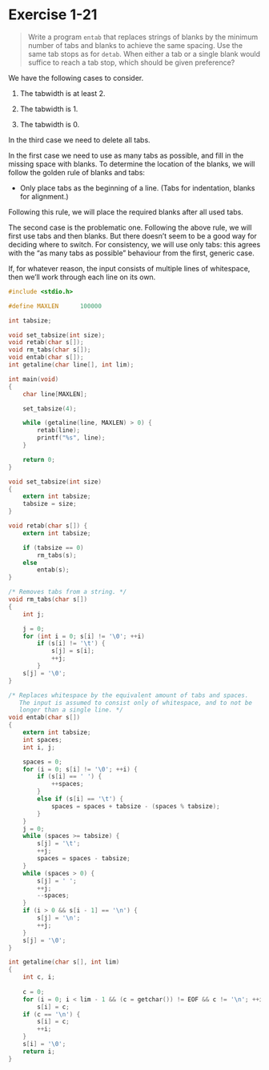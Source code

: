 # Exercise 1-21

> Write a program `entab` that replaces strings of blanks by the minimum number of tabs and blanks to achieve the same spacing.
> Use the same tab stops as for `detab`.
> When either a tab or a single blank would suffice to reach a tab stop, which should be given preference?

We have the following cases to consider.

1. The tabwidth is at least 2.

2. The tabwidth is 1.

3. The tabwidth is 0.

In the third case we need to delete all tabs.

In the first case we need to use as many tabs as possible, and fill in the missing space with blanks.
To determine the location of the blanks, we will follow the golden rule of blanks and tabs:

- Only place tabs as the beginning of a line.
  (Tabs for indentation, blanks for alignment.)

Following this rule, we will place the required blanks after all used tabs.

The second case is the problematic one.
Following the above rule, we will first use tabs and then blanks.
But there doesn’t seem to be a good way for deciding where to switch.
For consistency, we will use only tabs:
this agrees with the “as many tabs as possible” behaviour from the first, generic case.

If, for whatever reason, the input consists of multiple lines of whitespace, then we’ll work through each line on its own.

```c
#include <stdio.h>

#define MAXLEN      100000

int tabsize;

void set_tabsize(int size);
void retab(char s[]);
void rm_tabs(char s[]);
void entab(char s[]);
int getaline(char line[], int lim);

int main(void)
{
	char line[MAXLEN];

	set_tabsize(4);

	while (getaline(line, MAXLEN) > 0) {
		retab(line);
		printf("%s", line);
	}

	return 0;
}

void set_tabsize(int size)
{
	extern int tabsize;
	tabsize = size;
}

void retab(char s[]) {
	extern int tabsize;

	if (tabsize == 0)
		rm_tabs(s);
	else
		entab(s);
}

/* Removes tabs from a string. */
void rm_tabs(char s[])
{
	int j;

	j = 0;
	for (int i = 0; s[i] != '\0'; ++i)
		if (s[i] != '\t') {
			s[j] = s[i];
			++j;
		}
	s[j] = '\0';
}

/* Replaces whitespace by the equivalent amount of tabs and spaces.
   The input is assumed to consist only of whitespace, and to not be
   longer than a single line. */
void entab(char s[])
{
	extern int tabsize;
	int spaces;
	int i, j;

	spaces = 0;
	for (i = 0; s[i] != '\0'; ++i) {
		if (s[i] == ' ') {
			++spaces;
		}
		else if (s[i] == '\t') {
			spaces = spaces + tabsize - (spaces % tabsize);
		}
	}
	j = 0;
	while (spaces >= tabsize) {
		s[j] = '\t';
		++j;
		spaces = spaces - tabsize;
	}
	while (spaces > 0) {
		s[j] = ' ';
		++j;
		--spaces;
	}
	if (i > 0 && s[i - 1] == '\n') {
		s[j] = '\n';
		++j;
	}
	s[j] = '\0';
}

int getaline(char s[], int lim)
{
	int c, i;
	
	c = 0;
	for (i = 0; i < lim - 1 && (c = getchar()) != EOF && c != '\n'; ++i)
		s[i] = c;
	if (c == '\n') {
		s[i] = c;
		++i;
	}
	s[i] = '\0';
	return i;
}
```
